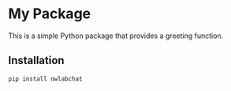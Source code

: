 # My Package

This is a simple Python package that provides a greeting function.

## Installation

```bash
pip install nwlabchat